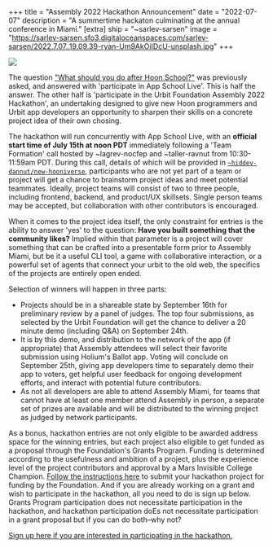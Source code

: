 +++
title = "Assembly 2022 Hackathon Announcement"
date = "2022-07-07"
description = "A summertime hackaton culminating at the annual conference in Miami."
[extra]
ship = "~sarlev-sarsen"
image = "https://sarlev-sarsen.sfo3.digitaloceanspaces.com/sarlev-sarsen/2022.7.07..19.09.39-ryan-Um9AkOiIDcU-unsplash.jpg"
+++

![](https://sarlev-sarsen.sfo3.digitaloceanspaces.com/sarlev-sarsen/2022.7.07..19.09.39-ryan-Um9AkOiIDcU-unsplash.jpg)

The question ["What should you do after Hoon School?"](https://developers.urbit.org/blog/asl-announce) was previously asked, and answered with 'participate in App School Live'. This is half the answer. The other half is 'participate in the Urbit Foundation Assembly 2022 Hackathon', an undertaking designed to give new Hoon programmers and Urbit app developers an opportunity to sharpen their skills on a concrete project idea of their own chosing. 

The hackathon will run concurrently with App School Live, with an **official start time of July 15th at noon PDT** immediately following a 'Team Formation' call hosted by ~lagrev-nocfep and ~taller-ravnut from 10:30-11:59am PDT. During this call, details of which will be provided in [`~hiddev-dannut/new-hooniverse`](https://urbit.org/groups/~hiddev-dannut/new-hooniverse), participants who are not yet part of a team or project will get a chance to brainstorm project ideas and meet potential teammates. Ideally, project teams will consist of two to three people, including frontend, backend, and product/UX skillsets. Single person teams may be accepted, but collaboration with other contributors is encouraged.

When it comes to the project idea itself, the only constraint for entries is the ability to answer 'yes' to the question: **Have you built something that the community likes?** Implied within that parameter is a project will cover something that can be crafted into a presentable form prior to Assembly Miami, but be it a useful CLI tool, a game with collaborative interaction, or a powerful set of agents that connect your urbit to the old web, the specifics of the projects are entirely open ended. 

Selection of winners will happen in three parts:
- Projects should be in a shareable state by September 16th for preliminary review by a panel of judges. The top four submissions, as selected by the Urbit Foundation will get the chance to deliver a 20 minute demo (including Q&A) on September 24th. 
- It is by this demo, and distribution to the network of the app (if appropriate) that Assembly attendees will select their favorite submission using Holium's Ballot app. Voting will conclude on September 25th, giving app developers time to separately demo their app to voters, get helpful user feedback for ongoing development efforts, and interact with potential future contributors.
- As not all developers are able to attend Assembly Miami, for teams that cannot have at least one member attend Assembly in person, a separate set of prizes are available and will be distributed to the winning project as judged by network participants.

As a bonus, hackathon entries are not only eligible to be awarded address space for the winning entries, but each project also eligible to get funded as a proposal through the Foundation's Grants Program. Funding is determined according to the usefulness and ambition of a project, plus the experience level of the project contributors and approval by a Mars Invisible College Champion. [Follow the instructions here](https://urbit.org/grants/proposals) to submit your hackathon project for funding by the Foundation. And if you are already working on a grant and wish to participate in the hackathon, all you need to do is sign up below. Grants Program participation does not necessitate participation in the hackathon, and hackathon participation doEs not necessitate participation in a grant proposal but if you can do both–why not?

[Sign up here if you are interested in participating in the hackathon.](https://airtable.com/shr2tYQ0dDjt97Gn4)
